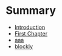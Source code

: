 # Summary

* [Introduction](README.md)
* [First Chapter](chapter1.md)
* [aaa](aaa.md)
* [blockly](blockly.docx)
